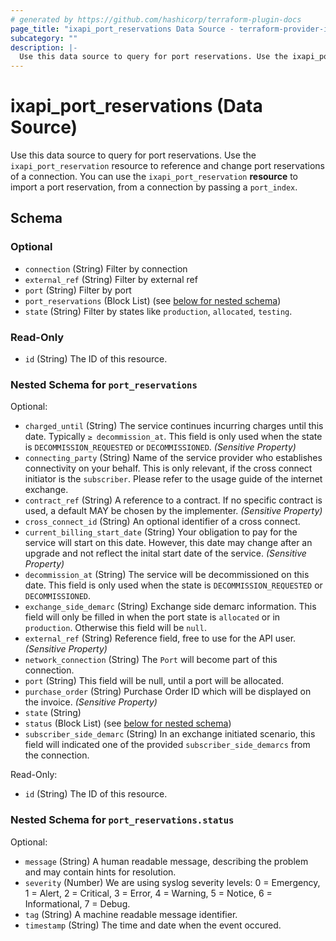 ```yaml
---
# generated by https://github.com/hashicorp/terraform-plugin-docs
page_title: "ixapi_port_reservations Data Source - terraform-provider-ixapi"
subcategory: ""
description: |-
  Use this data source to query for port reservations. Use the ixapi_port_reservation resource to reference and change port reservations of a connection. You can use the ixapi_port_reservation resource to import a port reservation, from a connection by passing a port_index.
---
```


# ixapi_port_reservations (Data Source)

Use this data source to query for port reservations. Use the `ixapi_port_reservation` resource to reference and change port reservations of a connection. You can use the `ixapi_port_reservation` **resource** to import a port reservation, from a connection by passing a `port_index`.



<!-- schema generated by tfplugindocs -->
## Schema

### Optional

- `connection` (String) Filter by connection
- `external_ref` (String) Filter by external ref
- `port` (String) Filter by port
- `port_reservations` (Block List) (see [below for nested schema](#nestedblock--port_reservations))
- `state` (String) Filter by states like `production`, `allocated`, `testing`.

### Read-Only

- `id` (String) The ID of this resource.

<a id="nestedblock--port_reservations"></a>
### Nested Schema for `port_reservations`

Optional:

- `charged_until` (String) The service continues incurring charges until this date. Typically `≥ decommission_at`.  This field is only used when the state is `DECOMMISSION_REQUESTED` or `DECOMMISSIONED`.  *(Sensitive Property)*
- `connecting_party` (String) Name of the service provider who establishes connectivity on your behalf.  This is only relevant, if the cross connect initiator is the `subscriber`.  Please refer to the usage guide of the internet exchange.
- `contract_ref` (String) A reference to a contract. If no specific contract is used, a default MAY be chosen by the implementer. *(Sensitive Property)*
- `cross_connect_id` (String) An optional identifier of a cross connect.
- `current_billing_start_date` (String) Your obligation to pay for the service will start on this date.  However, this date may change after an upgrade and not reflect the inital start date of the service.  *(Sensitive Property)*
- `decommission_at` (String) The service will be decommissioned on this date.  This field is only used when the state is `DECOMMISSION_REQUESTED` or `DECOMMISSIONED`.
- `exchange_side_demarc` (String) Exchange side demarc information. This field will only be filled in when the port state is `allocated` or in `production`.  Otherwise this field will be `null`.
- `external_ref` (String) Reference field, free to use for the API user. *(Sensitive Property)*
- `network_connection` (String) The `Port` will become part of this connection.
- `port` (String) This field will be null, until a port will be allocated.
- `purchase_order` (String) Purchase Order ID which will be displayed on the invoice. *(Sensitive Property)*
- `state` (String)
- `status` (Block List) (see [below for nested schema](#nestedblock--port_reservations--status))
- `subscriber_side_demarc` (String) In an exchange initiated scenario, this field will indicated one of the provided `subscriber_side_demarcs` from the connection.

Read-Only:

- `id` (String) The ID of this resource.

<a id="nestedblock--port_reservations--status"></a>
### Nested Schema for `port_reservations.status`

Optional:

- `message` (String) A human readable message, describing the problem and may contain hints for resolution.
- `severity` (Number) We are using syslog severity levels: 0 = Emergency, 1 = Alert, 2 = Critical, 3 = Error, 4 = Warning, 5 = Notice, 6 = Informational, 7 = Debug.
- `tag` (String) A machine readable message identifier.
- `timestamp` (String) The time and date when the event occured.


